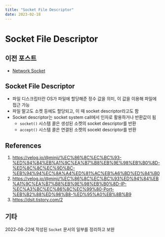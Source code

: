 ```yaml
---
title: "Socket File Descriptor"
date: 2023-02-18
---
```


# Socket File Descriptor

## 이전 포스트

- [Network Socket](./2023-02-17.md)

## Socket File Descriptor

- 파일 디스크립터란 OS가 파일에 할당해준 정수 값을 의미, 이 값을 이용해 파일에 접근 가능
- 파일 말고도 소켓 등에도 할당되고, 이 때 socket descriptor라고도 함
- Socket descriptor는 socket system call에서 인자로 활용하거나 반환값이 됨
  - `socket()` 시스템 콜은 생성된 소켓의 socket descriptor를 반환
  - `accept()` 시스템 콜은 연결된 소켓의 socekt descriptor를 반환

## References

1. https://velog.io/@minji/%EC%86%8C%EC%BC%93-%ED%94%84%EB%A1%9C%EA%B7%B8%EB%9E%98%EB%B0%8D-%ED%8C%8C%EC%9D%BC-%EB%94%94%EC%8A%A4%ED%81%AC%EB%A6%BD%ED%84%B0
2. https://velog.io/@minji/%EC%86%8C%EC%BC%93%ED%94%84%EB%A1%9C%EA%B7%B8%EB%9E%98%EB%B0%8D-IP-%EC%A3%BC%EC%86%8C%EC%99%80-Port-%EB%B2%88%ED%98%B8-%ED%95%A0%EB%8B%B9
3. https://dsit.tistory.com/2

## 기타

2022-08-22에 작성된 `Socket` 문서의 일부를 정리하고 보완
